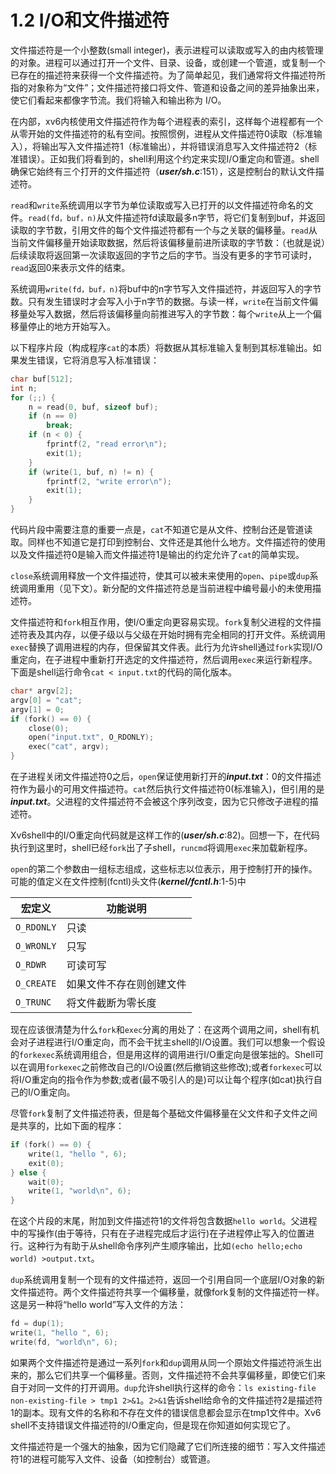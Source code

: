 # 1.2 I/O和文件描述符

文件描述符是一个小整数(small integer)，表示进程可以读取或写入的由内核管理的对象。进程可以通过打开一个文件、目录、设备，或创建一个管道，或复制一个已存在的描述符来获得一个文件描述符。为了简单起见，我们通常将文件描述符所指的对象称为“文件”；文件描述符接口将文件、管道和设备之间的差异抽象出来，使它们看起来都像字节流。我们将输入和输出称为 I/O。

在内部，xv6内核使用文件描述符作为每个进程表的索引，这样每个进程都有一个从零开始的文件描述符的私有空间。按照惯例，进程从文件描述符0读取（标准输入），将输出写入文件描述符1（标准输出），并将错误消息写入文件描述符2（标准错误）。正如我们将看到的，shell利用这个约定来实现I/O重定向和管道。shell确保它始终有三个打开的文件描述符（***user/sh.c***:151），这是控制台的默认文件描述符。

`read`和`write`系统调用以字节为单位读取或写入已打开的以文件描述符命名的文件。`read(fd，buf，n)`从文件描述符fd读取最多n字节，将它们复制到buf，并返回读取的字节数，引用文件的每个文件描述符都有一个与之关联的偏移量。`read`从当前文件偏移量开始读取数据，然后将该偏移量前进所读取的字节数：（也就是说）后续读取将返回第一次读取返回的字节之后的字节。当没有更多的字节可读时，`read`返回0来表示文件的结束。

系统调用`write(fd，buf，n)`将buf中的n字节写入文件描述符，并返回写入的字节数。只有发生错误时才会写入小于n字节的数据。与读一样，`write`在当前文件偏移量处写入数据，然后将该偏移量向前推进写入的字节数：每个`write`从上一个偏移量停止的地方开始写入。

以下程序片段（构成程序`cat`的本质）将数据从其标准输入复制到其标准输出。如果发生错误，它将消息写入标准错误：

```c
char buf[512];
int n;
for (;;) {
    n = read(0, buf, sizeof buf);
    if (n == 0)
        break;
    if (n < 0) {
        fprintf(2, "read error\n");
        exit(1);
    }
    if (write(1, buf, n) != n) {
        fprintf(2, "write error\n");
        exit(1);
    }
}
```

代码片段中需要注意的重要一点是，`cat`不知道它是从文件、控制台还是管道读取。同样也不知道它是打印到控制台、文件还是其他什么地方。文件描述符的使用以及文件描述符0是输入而文件描述符1是输出的约定允许了`cat`的简单实现。

`close`系统调用释放一个文件描述符，使其可以被未来使用的`open`、`pipe`或`dup`系统调用重用（见下文）。新分配的文件描述符总是当前进程中编号最小的未使用描述符。

文件描述符和`fork`相互作用，使I/O重定向更容易实现。`fork`复制父进程的文件描述符表及其内存，以便子级以与父级在开始时拥有完全相同的打开文件。系统调用`exec`替换了调用进程的内存，但保留其文件表。此行为允许shell通过`fork`实现I/O重定向，在子进程中重新打开选定的文件描述符，然后调用`exec`来运行新程序。下面是shell运行命令`cat < input.txt`的代码的简化版本。

```c
char* argv[2];
argv[0] = "cat";
argv[1] = 0;
if (fork() == 0) {
    close(0);
    open("input.txt", O_RDONLY);
    exec("cat", argv);
}
```

在子进程关闭文件描述符0之后，`open`保证使用新打开的***input.txt***：0的文件描述符作为最小的可用文件描述符。`cat`然后执行文件描述符0(标准输入)，但引用的是***input.txt***。父进程的文件描述符不会被这个序列改变，因为它只修改子进程的描述符。

Xv6shell中的I/O重定向代码就是这样工作的(***user/sh.c***:82)。回想一下，在代码执行到这里时，shell已经`fork`出了子shell，`runcmd`将调用`exec`来加载新程序。

`open`的第二个参数由一组标志组成，这些标志以位表示，用于控制打开的操作。可能的值定义在文件控制(fcntl)头文件(***kernel/fcntl.h***:1-5)中

| **宏定义** | **功能说明**             |
| ---------- | ------------------------ |
| `O_RDONLY` | 只读                     |
| `O_WRONLY` | 只写                     |
| `O_RDWR`   | 可读可写                 |
| `O_CREATE` | 如果文件不存在则创建文件 |
| `O_TRUNC`  | 将文件截断为零长度       |

现在应该很清楚为什么`fork`和`exec`分离的用处了：在这两个调用之间，shell有机会对子进程进行I/O重定向，而不会干扰主shell的I/O设置。我们可以想象一个假设的`forkexec`系统调用组合，但是用这样的调用进行I/O重定向是很笨拙的。Shell可以在调用`forkexec`之前修改自己的I/O设置(然后撤销这些修改);或者`forkexec`可以将I/O重定向的指令作为参数;或者(最不吸引人的是)可以让每个程序(如cat)执行自己的I/O重定向。

尽管`fork`复制了文件描述符表，但是每个基础文件偏移量在父文件和子文件之间是共享的，比如下面的程序：

```c
if (fork() == 0) {
    write(1, "hello ", 6);
    exit(0);
} else {
    wait(0);
    write(1, "world\n", 6);
}
```

在这个片段的末尾，附加到文件描述符1的文件将包含数据`hello world`。父进程中的写操作(由于等待，只有在子进程完成后才运行)在子进程停止写入的位置进行。这种行为有助于从shell命令序列产生顺序输出，比如`(echo hello;echo world) >output.txt`。

`dup`系统调用复制一个现有的文件描述符，返回一个引用自同一个底层I/O对象的新文件描述符。两个文件描述符共享一个偏移量，就像fork复制的文件描述符一样。这是另一种将“hello world”写入文件的方法：

```c
fd = dup(1);
write(1, "hello ", 6);
write(fd, "world\n", 6);
```

如果两个文件描述符是通过一系列`fork`和`dup`调用从同一个原始文件描述符派生出来的，那么它们共享一个偏移量。否则，文件描述符不会共享偏移量，即使它们来自于对同一文件的打开调用。`dup`允许shell执行这样的命令：`ls existing-file non-existing-file > tmp1 2>&1`。`2>&1`告诉shell给命令的文件描述符2是描述符1的副本。现有文件的名称和不存在文件的错误信息都会显示在tmp1文件中。Xv6 shell不支持错误文件描述符的I/O重定向，但是现在你知道如何实现它了。

文件描述符是一个强大的抽象，因为它们隐藏了它们所连接的细节：写入文件描述符1的进程可能写入文件、设备（如控制台）或管道。
